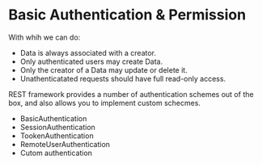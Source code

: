 # Basic Authentication & Permission

With whih we can do:
- Data is always associated with a creator.
- Only authenticated users may create Data.
- Only the creator of a Data may update or delete it.
- Unathenticatated requests should have full read-only access.

REST framework provides a number of authentication schemes out of the box, and also allows you to implement custom schecmes.
- BasicAuthentication
- SessionAuthentication
- TookenAuthentication
- RemoteUserAuthentication
- Cutom authentication
